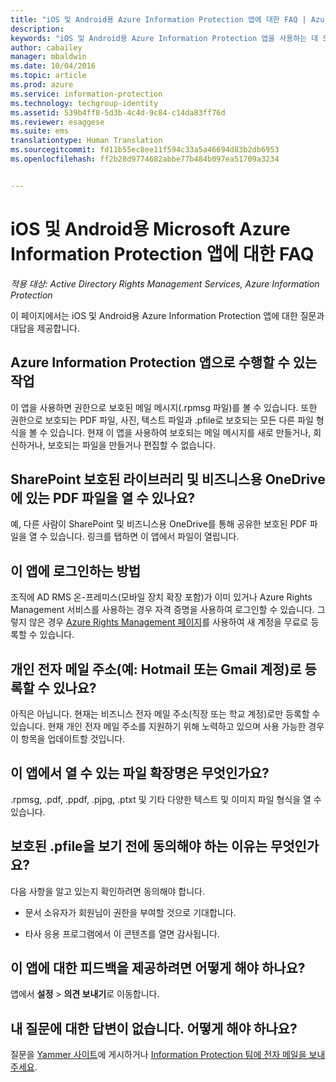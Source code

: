 ```yaml
---
title: "iOS 및 Android용 Azure Information Protection 앱에 대한 FAQ | Azure Information Protection"
description: 
keywords: "iOS 및 Android용 Azure Information Protection 앱을 사용하는 데 도움이 되는 몇 가지 질문과 대답"
author: cabailey
manager: mbaldwin
ms.date: 10/04/2016
ms.topic: article
ms.prod: azure
ms.service: information-protection
ms.technology: techgroup-identity
ms.assetid: 539b4ff8-5d3b-4c4d-9c84-c14da83ff76d
ms.reviewer: esaggese
ms.suite: ems
translationtype: Human Translation
ms.sourcegitcommit: fd11b55ec8ee11f594c33a5a46694d83b2db6953
ms.openlocfilehash: ff2b28d9774682abbe77b484b097ea51709a3234


---
```


# iOS 및 Android용 Microsoft Azure Information Protection 앱에 대한 FAQ

*적용 대상: Active Directory Rights Management Services, Azure Information Protection*

이 페이지에서는 iOS 및 Android용 Azure Information Protection 앱에 대한 질문과 대답을 제공합니다.

## Azure Information Protection 앱으로 수행할 수 있는 작업

이 앱을 사용하면 권한으로 보호된 메일 메시지(.rpmsg 파일)를 볼 수 있습니다. 또한 권한으로 보호되는 PDF 파일, 사진, 텍스트 파일과 .pfile로 보호되는 모든 다른 파일 형식을 볼 수 있습니다. 현재 이 앱을 사용하여 보호되는 메일 메시지를 새로 만들거나, 회신하거나, 보호되는 파일을 만들거나 편집할 수 없습니다.

## SharePoint 보호된 라이브러리 및 비즈니스용 OneDrive에 있는 PDF 파일을 열 수 있나요?

예, 다른 사람이 SharePoint 및 비즈니스용 OneDrive를 통해 공유한 보호된 PDF 파일을 열 수 있습니다. 링크를 탭하면 이 앱에서 파일이 열립니다. 

## 이 앱에 로그인하는 방법

조직에 AD RMS 온-프레미스(모바일 장치 확장 포함)가 이미 있거나 Azure Rights Management 서비스를 사용하는 경우 자격 증명을 사용하여 로그인할 수 있습니다. 그렇지 않은 경우 [Azure Rights Management 페이지](https://portal.office.com/signup?sku=rms&ru=https%3A%2F%2Fportal.azurerms.com%2F%23%2Fdownload)를 사용하여 새 계정을 무료로 등록할 수 있습니다.

## 개인 전자 메일 주소(예: Hotmail 또는 Gmail 계정)로 등록할 수 있나요?

아직은 아닙니다. 현재는 비즈니스 전자 메일 주소(직장 또는 학교 계정)로만 등록할 수 있습니다. 현재 개인 전자 메일 주소를 지원하기 위해 노력하고 있으며 사용 가능한 경우 이 항목을 업데이트할 것입니다.

## 이 앱에서 열 수 있는 파일 확장명은 무엇인가요?

.rpmsg, .pdf, .ppdf, .pjpg, .ptxt 및 기타 다양한 텍스트 및 이미지 파일 형식을 열 수 있습니다.

## 보호된 .pfile을 보기 전에 동의해야 하는 이유는 무엇인가요?

다음 사항을 알고 있는지 확인하려면 동의해야 합니다.

- 문서 소유자가 회원님이 권한을 부여할 것으로 기대합니다.

- 타사 응용 프로그램에서 이 콘텐츠를 열면 감사됩니다.

##  이 앱에 대한 피드백을 제공하려면 어떻게 해야 하나요?

앱에서 **설정** > **의견 보내기**로 이동합니다.


## 내 질문에 대한 답변이 없습니다. 어떻게 해야 하나요?

질문을 [Yammer 사이트](http://www.yammer.com/AskIPTeam)에 게시하거나 [Information Protection 팀에 전자 메일을 보내 주세요](mailto:askIPteam@microsoft.com?subject=Question%20about%20Azure%20Information%20Protection%20app).



<!--HONumber=Oct16_HO1-->


